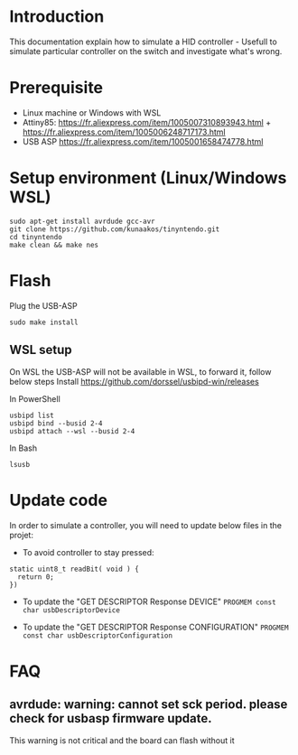 # Introduction
This documentation explain how to simulate a HID controller - Usefull to simulate particular controller on the switch and investigate what's wrong.

# Prerequisite

- Linux machine or Windows with WSL
- Attiny85: https://fr.aliexpress.com/item/1005007310893943.html + https://fr.aliexpress.com/item/1005006248717173.html
- USB ASP https://fr.aliexpress.com/item/1005001658474778.html

# Setup environment (Linux/Windows WSL)

```
sudo apt-get install avrdude gcc-avr
git clone https://github.com/kunaakos/tinyntendo.git
cd tinyntendo
make clean && make nes
```

# Flash

Plug the USB-ASP
```
sudo make install
```

## WSL setup
On WSL the USB-ASP will not be available in WSL, to forward it, follow below steps
Install https://github.com/dorssel/usbipd-win/releases

In PowerShell
```
usbipd list 
usbipd bind --busid 2-4
usbipd attach --wsl --busid 2-4
```

In Bash
```
lsusb
```

# Update code

In order to simulate a controller, you will need to update below files in the projet:

- To avoid controller to stay pressed:
```
static uint8_t readBit( void ) {
  return 0;
})
```

- To update the "GET DESCRIPTOR Response DEVICE"
`PROGMEM const char usbDescriptorDevice` 

- To update the "GET DESCRIPTOR Response CONFIGURATION"
`PROGMEM const char usbDescriptorConfiguration`

# FAQ

## avrdude: warning: cannot set sck period. please check for usbasp firmware update.
This warning is not critical and the board can flash without it
